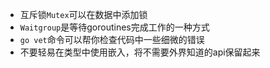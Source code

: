 - 互斥锁`Mutex`可以在数据中添加锁
- `Waitgroup`是等待goroutines完成工作的一种方式
- `go vet`命令可以帮你检查代码中一些细微的错误
- 不要轻易在类型中使用嵌入，将不需要外界知道的api保留起来